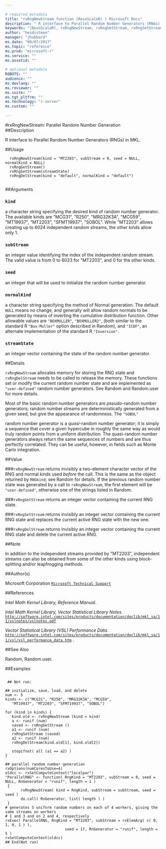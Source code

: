 ```yaml
--- 
 
# required metadata 
title: "rxRngNewStream function (RevoScaleR) | Microsoft Docs" 
description: " R interface to Parallel Random Number Generators (RNGs) in MKL. " 
keywords: "(RevoScaleR), rxRngNewStream, rxRngGetStream, rxRngSetStream, rxRngDelStream, distribution, sysdata" 
author: "heidisteen" 
manager: "jhubbard" 
ms.date: "09/07/2017" 
ms.topic: "reference" 
ms.prod: "microsoft-r" 
ms.service: "" 
ms.assetid: "" 
 
# optional metadata 
ROBOTS: "" 
audience: "" 
ms.devlang: "" 
ms.reviewer: "" 
ms.suite: "" 
ms.tgt_pltfrm: "" 
ms.technology: "r-server" 
ms.custom: "" 
 
--- 
```

 
 
 
 
 
 #rxRngNewStream:  Parallel Random Number Generation  
 ##Description
 
R interface to Parallel Random Number Generators (RNGs) in MKL.
 
 
 ##Usage

```   
  rxRngNewStream(kind = "MT2203", subStream = 0, seed = NULL, normalKind = NULL)
  rxRngGetStream()
  rxRngSetStream(streamState)
  rxRngDelStream(kind = "default", normalKind = "default")
 
```
 
 ##Arguments

   
    
 ### `kind`
  a character string specifying the desired kind of random number generator. The available kinds are "MCG31", "R250", "MRG32K3A", "MCG59",  "MT19937", "MT2203", "SFMT19937", "SOBOL".  While "MT2203" allows creating up to 6024 independent random streams,  the other kinds allow only 1. 
  
    
 ### `subStream`
  an integer value identifying the index of the independent random stream. The valid value is from 0 to 6023 for "MT2203", and 0 for the other kinds. 
  
    
 ### `seed`
  an integer that will be used to initialize the random number generator. 
  
    
 ### `normalKind`
  a character string specifying the method of Normal generation. The default `NULL` means no change, and generally will allow random normals to be generated by means of inverting the cumulative distribution function. Other allowable values are `"BOXMULLER"`, `"BOXMULLER2"`, (both similar to the standard R `"Box-Muller"` option described in Random), and  `"ICDF"`, an alternate implementation of the standard R `"Inversion"`. 
  
    
 ### `streamState`
  an integer vector containing the state of the random number generator. 
  
 
 
 ##Details
 
`rxRngNewStream` allocates memory for storing the RNG state and 
`rxRngDelStream` needs to be called to release the memory. These functions
set or modify the current random number state and are implemented as 
`"user-defined"` random number generators. See Random
and Random.user for more details.

Most of the basic random number generators are *pseudo*-random number
generators; random number streams are deterministically generated from a given 
seed, but give the appearance of randomness. The `"SOBOL"` 

random number generator is a *quasi*-random number 
generator; it is simply a sequence that cover a given hypercube in
roughly the same way as would truly random points from a uniform
distribution. The quasi-random number generators always return the
same sequences of numbers and are thus perfectly correlated. They can
be useful, however, in fields such as Monte Carlo integration.
 
 
 ##Value
 

###`rxRngNewStream`
 returns invisibly a two-element character vector of  the RNG and normal kinds used *before* the call. This is the same as the object returned by `RNGkind`; see Random for details. If the previous random  number state was generated by a call to `rxRngNewStream`, the first element will be `"user-defined"`, otherwise one of the strings listed in Random. 


###`rxRngGetStream`
 returns an integer vector containing the current RNG state.


###`rxRngSetStream`
 returns invisibly an integer vector containing the current RNG state and replaces the current active RNG state with the new one.


###`rxRngDelStream`
 returns invisibly an integer vector containing the current RNG state and delete the current active RNG.

 
 ##Note
 
In addition to the independent streams provided by "MT2203",
independent streams can also be obtained from some of the other kinds
using block-splitting and/or leapfrogging methods.
 
 
 ##Author(s)
 
Microsoft Corporation [`Microsoft Technical Support`](https://go.microsoft.com/fwlink/?LinkID=698556&clcid=0x409)

 
 
 ##References
 
*Intel Math Kernel Library, Reference Manual*.

*Intel Math Kernel Library, Vector Statistical Library Notes*.
[`http://software.intel.com/sites/products/documentation/doclib/mkl_sa/11/vslnotes/vslnotes.pdf`](http://software.intel.com/sites/products/documentation/doclib/mkl_sa/11/vslnotes/vslnotes.pdf)


*Vector Statistical Library (VSL) Performance Data*.
[`http://software.intel.com/sites/products/documentation/doclib/mkl_sa/11/vsl/vsl_performance_data.htm`](http://software.intel.com/sites/products/documentation/doclib/mkl_sa/11/vsl/vsl_performance_data.htm)
.
 
 
 ##See Also
 
Random, Random.user.
   
 ##Examples

 ```
   
  ## Not run:
 
## initialize, save, load, and delete
num <- 5
kinds <- c("MCG31", "R250", "MRG32K3A", "MCG59",  
	"MT19937", "MT2203", "SFMT19937", "SOBOL")

for (kind in kinds) {
	kind.old <- rxRngNewStream (kind = kind)
	a <- runif (num)
	saved <- rxRngGetStream ()
	a1 <- runif (num)
	rxRngSetStream (saved)
	a2 <- runif (num)
	rxRngDelStream(kind.old[1], kind.old[2])

	stopifnot( all (a1 == a2) )
}

## parallel random number generation
rxOptions(numCoresToUse=4)
oldcc <- rxSetComputeContext("localpar")
"ParallelRNG" <- function( RngKind = "MT2203", subStream = 0, seed = NULL, RnGenerator = "runif", length = 1 )
  {
        rxRngNewStream( kind = RngKind, subStream = subStream, seed = seed )
        do.call( RnGenerator, list( length ) )
  }
# generates 5 uniform random numbers on each of 4 workers, giving the same streams on workers
# 1 and 3 and on 2 and 4, respectively
rxExec( ParallelRNG, RngKind = "MT2203", subStream = rxElemArg( c( 0, 1, 0, 1 ) ),
                            seed = 17, RnGenerator = "runif", length = 5 )
rxSetComputeContext(oldcc)
 ## End(Not run) 
  
 
```
 
 
 
